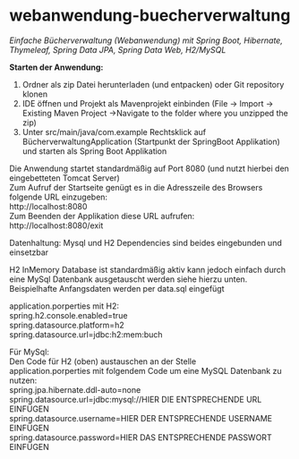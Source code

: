 # webanwendung-buecherverwaltung
<em>Einfache Bücherverwaltung (Webanwendung) mit Spring Boot, Hibernate, Thymeleaf, Spring Data JPA, Spring Data Web, H2/MySQL</em>


<strong>Starten der Anwendung:</strong>
1) Ordner als zip Datei herunterladen (und entpacken) oder Git repository klonen
2) IDE öffnen und Projekt als Mavenprojekt einbinden (File -> Import -> Existing Maven Project ->Navigate to the folder where you unzipped the zip)
3) Unter src/main/java/com.example Rechtsklick auf BücherverwaltungApplication (Startpunkt der SpringBoot Applikation) und starten als Spring Boot Applikation

Die Anwendung startet standardmäßig auf Port 8080 (und nutzt hierbei den eingebetteten Tomcat Server)  
Zum Aufruf der Startseite genügt es in die Adresszeile des Browsers folgende URL einzugeben:  
http://localhost:8080  
Zum Beenden der Applikation diese URL aufrufen:  
http://localhost:8080/exit  


Datenhaltung:
Mysql und H2 Dependencies sind beides eingebunden und einsetzbar

H2 InMemory Database ist standardmäßig aktiv kann jedoch einfach durch eine MySql Datenbank ausgetauscht werden siehe hierzu unten.
Beispielhafte Anfangsdaten werden per data.sql eingefügt

application.porperties mit H2:    
spring.h2.console.enabled=true  
spring.datasource.platform=h2  
spring.datasource.url=jdbc:h2:mem:buch  

Für MySql:  
Den Code für H2 (oben) austauschen an der Stelle  
application.porperties mit folgendem Code um eine MySQL Datenbank zu nutzen:  
spring.jpa.hibernate.ddl-auto=none  
spring.datasource.url=jdbc:mysql://HIER DIE ENTSPRECHENDE URL EINFÜGEN  
spring.datasource.username=HIER DER ENTSPRECHENDE USERNAME EINFÜGEN  
spring.datasource.password=HIER DAS ENTSPRECHENDE PASSWORT EINFÜGEN  

